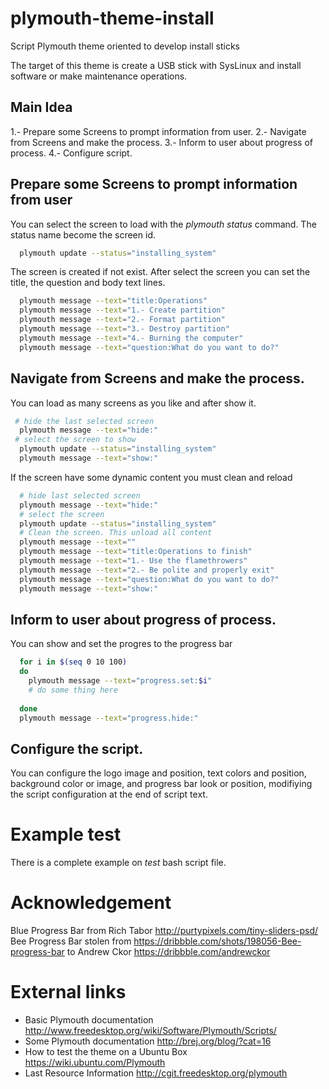 # plymouth-theme-install
Script Plymouth theme oriented to develop install sticks

The target of this theme is create a USB stick with SysLinux and
install software or make maintenance operations.

## Main Idea

1.- Prepare some Screens to prompt information from user.
2.- Navigate from Screens and make the process.
3.- Inform to user about progress of process.
4.- Configure script.

## Prepare some Screens to prompt information from user

You can select the screen to load with the *plymouth status* command. The status name become the screen id.

```bash
  plymouth update --status="installing_system"
```
The screen is created if not exist. After select the screen you can set the title, the question and 
body text lines.

```bash
  plymouth message --text="title:Operations"
  plymouth message --text="1.- Create partition"
  plymouth message --text="2.- Format partition"
  plymouth message --text="3.- Destroy partition"
  plymouth message --text="4.- Burning the computer"
  plymouth message --text="question:What do you want to do?"
```  

## Navigate from Screens and make the process.

You can load as many screens as you like and after show it.

```bash
 # hide the last selected screen
  plymouth message --text="hide:"  
 # select the screen to show
  plymouth update --status="installing_system" 
  plymouth message --text="show:"
```  

If the screen have some dynamic content you must clean and reload

```bash
  # hide last selected screen
  plymouth message --text="hide:"  
  # select the screen
  plymouth update --status="installing_system"
  # Clean the screen. This unload all content
  plymouth message --text=""   
  plymouth message --text="title:Operations to finish"
  plymouth message --text="1.- Use the flamethrowers"
  plymouth message --text="2.- Be polite and properly exit"
  plymouth message --text="question:What do you want to do?"
  plymouth message --text="show:"
```
## Inform to user about progress of process.

You can show and set the progres to the progress bar


```bash
  for i in $(seq 0 10 100)
  do
    plymouth message --text="progress.set:$i"
    # do some thing here
    
  done
  plymouth message --text="progress.hide:"
```

## Configure the script.

You can configure the logo image and position, text colors and position, background 
color or image, and progress bar look or position, modifiying the script configuration
at the end of script text.

# Example test

There is a complete example on *test* bash script file.

# Acknowledgement

Blue Progress Bar from Rich Tabor http://purtypixels.com/tiny-sliders-psd/
Bee  Progress Bar stolen from https://dribbble.com/shots/198056-Bee-progress-bar to Andrew Ckor https://dribbble.com/andrewckor

# External links

* Basic Plymouth documentation http://www.freedesktop.org/wiki/Software/Plymouth/Scripts/
* Some Plymouth documentation http://brej.org/blog/?cat=16
* How to test the theme on a Ubuntu Box https://wiki.ubuntu.com/Plymouth
* Last Resource Information http://cgit.freedesktop.org/plymouth
